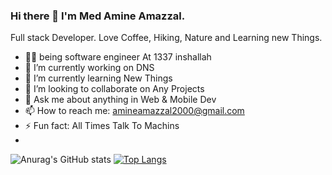 ### Hi there 👋 I'm  Med Amine Amazzal.
  Full stack Developer. Love Coffee, Hiking, Nature and Learning new Things.

- ‍👨‍💻 being software engineer At 1337 inshallah
- 🔭 I’m currently working on DNS
- 🌱 I’m currently learning New Things
- 👯 I’m looking to collaborate on Any Projects
- 💬 Ask me about anything in Web & Mobile Dev 
- 📫 How to reach me: amineamazzal2000@gmail.com
- ⚡ Fun fact: All Times Talk To Machins
- 
![Anurag's GitHub stats](https://github-readme-stats.vercel.app/api?username=AMAZZAL-AMINE&theme=tokyonight&show_icons=true)
[![Top Langs](https://github-readme-stats.vercel.app/api/top-langs/?username=AMAZZAL-AMINE&layout=compact)](https://github.com/anuraghazra/github-readme-stats)
